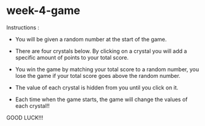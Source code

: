 # week-4-game


Instructions : 


* You will be given a random number at the start of the game. 

* There are four crystals below. By clicking on a crystal you will add a specific amount of points to your total score. 

* You win the game by matching your total score to a random number, you lose the game if your total score goes above the random number. 

* The value of each crystal is hidden from you until you click on it. 

* Each time when the game starts, the game will change the values of each crystal!!



GOOD LUCK!!! 